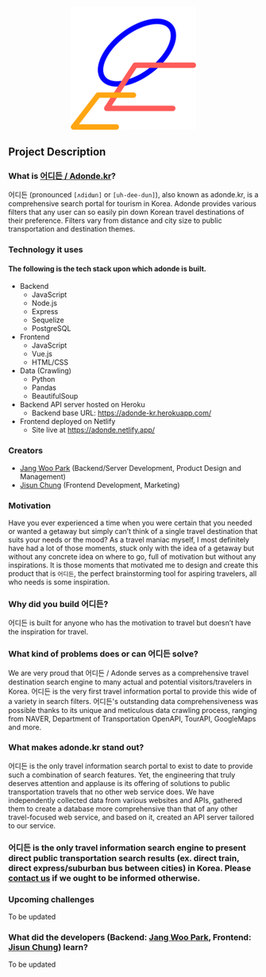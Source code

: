 <p align="center">
  <img src="proposal/logo.png" alt="adonde_logo" width="50%"/>
</p>

## Project Description
### What is [어디든 / Adonde.kr][3]?
어디든 (pronounced `[ʌdidɯn]` or `[uh-dee-dun]`), also known as adonde.kr, is a comprehensive search portal for tourism in Korea. Adonde provides various filters that any user can so easily pin down Korean travel destinations of their preference. Filters vary from distance and city size to public transportation and destination themes.

### Technology it uses
#### The following is the tech stack upon which adonde is built.
* Backend
  * JavaScript
  * Node.js
  * Express
  * Sequelize
  * PostgreSQL
* Frontend 
  * JavaScript
  * Vue.js
  * HTML/CSS
* Data (Crawling)
  * Python
  * Pandas
  * BeautifulSoup
* Backend API server hosted on Heroku
  * Backend base URL: https://adonde-kr.herokuapp.com/
* Frontend deployed on Netlify
  * Site live at https://adonde.netlify.app/

### Creators
* [Jang Woo Park][1] (Backend/Server Development, Product Design and Management)
* [Jisun Chung][2] (Frontend Development, Marketing)

[1]:https://github.com/forrestpark
[2]:https://github.com/jisunchung
[3]:https://adonde.netlify.app/
[email]:mailto:adonde.kr@gmail.com

### Motivation
Have you ever experienced a time when you were certain that you needed or wanted a getaway but simply can’t think of a single travel destination that suits your needs or the mood? As a travel maniac myself, I most definitely have had a lot of those moments, stuck only with the idea of a getaway but without any concrete idea on where to go, full of motivation but without any inspirations. It is those moments that motivated me to design and create this product that is `어디든`, the perfect brainstorming tool for aspiring travelers, all who needs is some inspiration.

### Why did you build 어디든?
어디든 is built for anyone who has the motivation to travel but doesn’t have the inspiration for travel.

### What kind of problems does or can 어디든 solve?
We are very proud that 어디든 / Adonde serves as a comprehensive travel destination search engine to many actual and potential visitors/travelers in Korea. 어디든 is the very first travel information portal to provide this wide of a variety in search filters. 어디든's outstanding data comprehensiveness was possible thanks to its unique and meticulous data crawling process, ranging from NAVER, Department of Transportation OpenAPI, TourAPI, GoogleMaps and more.

### What makes adonde.kr stand out?
어디든 is the only travel information search portal to exist to date to provide such a combination of search features. Yet, the engineering that truly deserves attention and applause is its offering of solutions to public transportation travels that no other web service does. We have independently collected data from various websites and APIs, gathered them to create a database more comprehensive than that of any other travel-focused web service, and based on it, created an API server tailored to our service.

### 어디든 is the only travel information search engine to present direct public transportation search results (ex. direct train, direct express/suburban bus between cities) in Korea. Please [contact us][email] if we ought to be informed otherwise.

### Upcoming challenges
To be updated

### What did the developers (Backend: [Jang Woo Park][1], Frontend: [Jisun Chung][2]) learn?
To be updated
